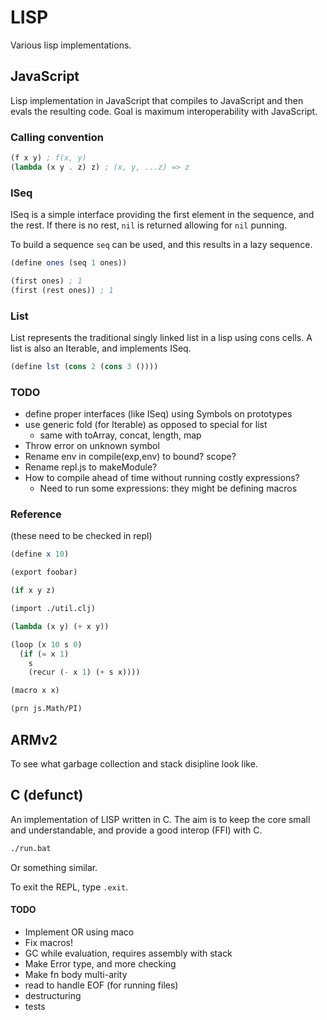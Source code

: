 # LISP

Various lisp implementations.

## JavaScript

Lisp implementation in JavaScript that compiles to JavaScript and then evals the resulting code. Goal is maximum interoperability with JavaScript.

### Calling convention

```scheme
(f x y) ; f(x, y)
(lambda (x y . z) z) ; (x, y, ...z) => z
```

### ISeq

ISeq is a simple interface providing the first element in the sequence, and the rest. If there is no rest, `nil` is returned allowing for `nil` punning.

To build a sequence `seq` can be used, and this results in a lazy sequence.

```scheme
(define ones (seq 1 ones))

(first ones) ; 1
(first (rest ones)) ; 1
```

### List

List represents the traditional singly linked list in a lisp using cons cells. A list is also an Iterable, and implements ISeq.

```scheme
(define lst (cons 2 (cons 3 ())))
```

### TODO

- define proper interfaces (like ISeq) using Symbols on prototypes
- use generic fold (for Iterable) as opposed to special for list
  - same with toArray, concat, length, map
- Throw error on unknown symbol
- Rename env in compile(exp,env) to bound? scope?
- Rename repl.js to makeModule?
- How to compile ahead of time without running costly expressions?
  - Need to run some expressions: they might be defining macros

### Reference

(these need to be checked in repl)

```scheme
(define x 10)

(export foobar)

(if x y z)

(import ./util.clj)

(lambda (x y) (+ x y))

(loop (x 10 s 0)
  (if (= x 1)
    s
    (recur (- x 1) (+ s x))))

(macro x x)

(prn js.Math/PI)
```

## ARMv2

To see what garbage collection and stack disipline look like.

## C (defunct)

An implementation of LISP written in C. The aim is to keep the core small and understandable, and provide a good interop (FFI) with C.

```bash
./run.bat
```

Or something similar.

To exit the REPL, type `.exit`.

#### TODO

- Implement OR using maco
- Fix macros!
- GC while evaluation, requires assembly with stack
- Make Error type, and more checking
- Make fn body multi-arity
- read to handle EOF (for running files)
- destructuring
- tests
